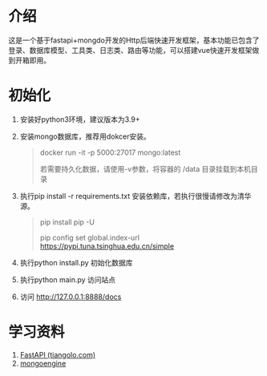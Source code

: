 # 介绍

这是一个基于fastapi+mongdo开发的Http后端快速开发框架，基本功能已包含了登录、数据库模型、工具类、日志类、路由等功能，可以搭建vue快速开发框架做到开箱即用。

# 初始化

1. 安装好python3环境，建议版本为3.9+

2. 安装mongo数据库，推荐用dokcer安装。

   > docker run -it -p 5000:27017  mongo:latest
   >
   > 若需要持久化数据，请使用-v参数，将容器的 /data 目录挂载到本机目录

3. 执行pip install -r requirements.txt 安装依赖库，若执行很慢请修改为清华源。

   > pip install pip -U
   >
   > pip config set global.index-url https://pypi.tuna.tsinghua.edu.cn/simple

3. 执行python install.py 初始化数据库
4. 执行python main.py 访问站点
5. 访问 http://127.0.0.1:8888/docs 

# 学习资料

1. [FastAPI (tiangolo.com)](https://fastapi.tiangolo.com/zh/)
2. [mongoengine](http://docs.mongoengine.org/)

